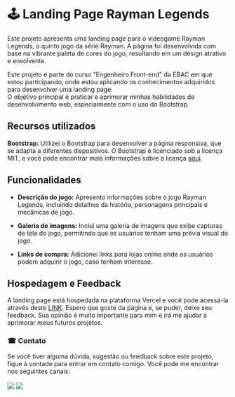 <h1>🕹 Landing Page Rayman Legends </h1>
Este projeto apresenta uma landing page para o videogame Rayman Legends, o quinto jogo da série Rayman. A página foi desenvolvida com base na vibrante paleta de cores do jogo, resultando em um design atrativo e envolvente.

Este projeto é parte do curso "Engenheiro Front-end" da EBAC em que estou participando, onde estou aplicando os conhecimentos adquiridos para desenvolver uma landing page. 
<br>O objetivo principal é praticar e aprimorar minhas habilidades de desenvolvimento web, especialmente com o uso do Bootstrap.

<h2>Recursos utilizados</h2>

<b>Bootstrap:</b> Utilizei o Bootstrap para desenvolver a página responsiva, que se adapta a diferentes dispositivos. O Bootstrap é licenciado sob a licença MIT, e você pode encontrar mais informações sobre a licença [aqui](https://github.com/twbs/bootstrap/blob/main/LICENSE).

<h2>Funcionalidades</h2>

* <b>Descrição do jogo:</b> Apresento informações sobre o jogo Rayman Legends, incluindo detalhes da história, personagens principais e mecânicas de jogo.

* <b>Galeria de imagens:</b> Incluí uma galeria de imagens que exibe capturas de tela do jogo, permitindo que os usuários tenham uma prévia visual do jogo.

* <b>Links de compra:</b> Adicionei links para lojas online onde os usuários podem adquirir o jogo, caso tenham interesse.

<h2>Hospedagem e Feedback</h2>
A landing page está hospedada na plataforma Vercel e você pode acessá-la através deste <a href= "https://rayman-legends-game.vercel.app/">LINK</a>. Espero que goste da página e, se puder, deixe seu feedback. Sua opinião é muito importante para mim e irá me ajudar a aprimorar meus futuros projetos.

<h3>☎ Contato</h3>
Se você tiver alguma dúvida, sugestão ou feedback sobre este projeto, fique à vontade para entrar em contato comigo. Você pode me encontrar nos seguintes canais:

<div> 
  <br>
  <a href = "mailto:mattos.carolina98@gmail.com"><img src="https://img.shields.io/badge/-Gmail-%23333?style=for-the-badge&logo=gmail&logoColor=white" target="_blank"></a>
  <a href="https://www.linkedin.com/in/carolinamattos98/" target="_blank"><img src="https://img.shields.io/badge/-LinkedIn-%230077B5?style=for-the-badge&logo=linkedin&logoColor=white" target="_blank"></a>   
</div>


